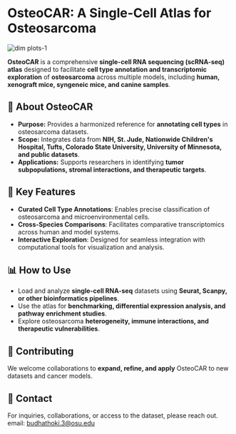 # OsteoCAR: A Single-Cell Atlas for Osteosarcoma 

![dim plots-1](https://github.com/user-attachments/assets/cf696138-0881-4c30-b8d3-29335a43035b)


**OsteoCAR** is a comprehensive **single-cell RNA sequencing (scRNA-seq) atlas** designed to facilitate **cell type annotation and transcriptomic exploration** of **osteosarcoma** across multiple models, including **human, xenograft mice, syngeneic mice, and canine samples**.  

## 🔬 **About OsteoCAR**  
- **Purpose:** Provides a harmonized reference for **annotating cell types** in osteosarcoma datasets.  
- **Scope:** Integrates data from **NIH, St. Jude, Nationwide Children's Hospital, Tufts, Colorado State University, University of Minnesota, and public datasets**.  
- **Applications:** Supports researchers in identifying **tumor subpopulations, stromal interactions, and therapeutic targets**.  

## 🚀 **Key Features**  
- **Curated Cell Type Annotations**: Enables precise classification of osteosarcoma and microenvironmental cells.  
- **Cross-Species Comparisons**: Facilitates comparative transcriptomics across human and model systems.  
- **Interactive Exploration**: Designed for seamless integration with computational tools for visualization and analysis.  

## 📊 **How to Use**  
- Load and analyze **single-cell RNA-seq** datasets using **Seurat, Scanpy, or other bioinformatics pipelines**.  
- Use the atlas for **benchmarking, differential expression analysis, and pathway enrichment studies**.  
- Explore osteosarcoma **heterogeneity, immune interactions, and therapeutic vulnerabilities**.  

## 🤝 **Contributing**  
We welcome collaborations to **expand, refine, and apply** OsteoCAR to new datasets and cancer models.  

## 📩 **Contact**  
For inquiries, collaborations, or access to the dataset, please reach out.  
email: budhathoki.3@osu.edu
